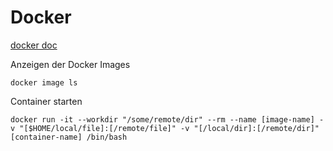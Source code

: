 # Docker

[docker doc](https://docs.docker.com/engine/reference/commandline/)

Anzeigen der Docker Images
```docker
docker image ls
```

Container starten
```docker
docker run -it --workdir "/some/remote/dir" --rm --name [image-name] -v "[$HOME/local/file]:[/remote/file]" -v "[/local/dir]:[/remote/dir]" [container-name] /bin/bash
```

